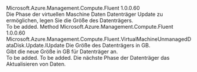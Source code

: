 <Type Name="IWithDiskSize" FullName="Microsoft.Azure.Management.Compute.Fluent.VirtualMachineUnmanagedDataDisk.Update.IWithDiskSize">
  <TypeSignature Language="C#" Value="public interface IWithDiskSize" />
  <TypeSignature Language="ILAsm" Value=".class public interface auto ansi abstract IWithDiskSize" />
  <TypeSignature Language="DocId" Value="T:Microsoft.Azure.Management.Compute.Fluent.VirtualMachineUnmanagedDataDisk.Update.IWithDiskSize" />
  <TypeSignature Language="VB.NET" Value="Public Interface IWithDiskSize" />
  <TypeSignature Language="F#" Value="type IWithDiskSize = interface" />
  <AssemblyInfo>
    <AssemblyName>Microsoft.Azure.Management.Compute.Fluent</AssemblyName>
    <AssemblyVersion>1.0.0.60</AssemblyVersion>
  </AssemblyInfo>
  <Interfaces />
  <Docs>
    <summary>
            Die Phase der virtuellen Maschine Daten Datenträger Update zu ermöglichen, legen Sie die Größe des Datenträgers.
            </summary>
    <remarks>To be added.</remarks>
  </Docs>
  <Members>
    <Member MemberName="WithSizeInGB">
      <MemberSignature Language="C#" Value="public Microsoft.Azure.Management.Compute.Fluent.VirtualMachineUnmanagedDataDisk.Update.IUpdate WithSizeInGB (int sizeInGB);" />
      <MemberSignature Language="ILAsm" Value=".method public hidebysig newslot virtual instance class Microsoft.Azure.Management.Compute.Fluent.VirtualMachineUnmanagedDataDisk.Update.IUpdate WithSizeInGB(int32 sizeInGB) cil managed" />
      <MemberSignature Language="DocId" Value="M:Microsoft.Azure.Management.Compute.Fluent.VirtualMachineUnmanagedDataDisk.Update.IWithDiskSize.WithSizeInGB(System.Int32)" />
      <MemberSignature Language="VB.NET" Value="Public Function WithSizeInGB (sizeInGB As Integer) As IUpdate" />
      <MemberSignature Language="F#" Value="abstract member WithSizeInGB : int -&gt; Microsoft.Azure.Management.Compute.Fluent.VirtualMachineUnmanagedDataDisk.Update.IUpdate" Usage="iWithDiskSize.WithSizeInGB sizeInGB" />
      <MemberType>Method</MemberType>
      <AssemblyInfo>
        <AssemblyName>Microsoft.Azure.Management.Compute.Fluent</AssemblyName>
        <AssemblyVersion>1.0.0.60</AssemblyVersion>
      </AssemblyInfo>
      <ReturnValue>
        <ReturnType>Microsoft.Azure.Management.Compute.Fluent.VirtualMachineUnmanagedDataDisk.Update.IUpdate</ReturnType>
      </ReturnValue>
      <Parameters>
        <Parameter Name="sizeInGB" Type="System.Int32" />
      </Parameters>
      <Docs>
        <param name="sizeInGB">Die Größe des Datenträgers in GB.</param>
        <summary>
            Gibt die neue Größe in GB für Datenträger an.
            </summary>
        <returns>To be added.</returns>
        <remarks>To be added.</remarks>
        <return>Die nächste Phase der Datenträger das Aktualisieren von Daten.</return>
      </Docs>
    </Member>
  </Members>
</Type>